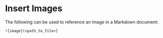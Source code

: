 # Insert Images

The following can be used to reference an image in a Markdown document:

`![image](<path_to_file>]`